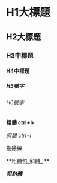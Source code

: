 # H1大標題
## H2大標題
### H3中標題
#### H4中標題
##### H5號字
###### H6號字

**粗體 ctrl+b**

_斜體 ctrl+i_

~~刪除線~~

**粗體包_斜體_ **

***粗斜體***
